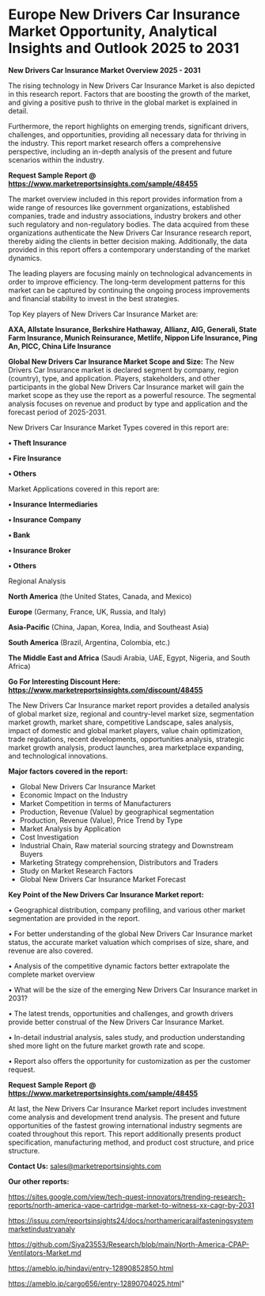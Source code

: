 # Europe New Drivers Car Insurance Market Opportunity, Analytical Insights and Outlook 2025 to 2031

<Strong> New Drivers Car Insurance Market Overview 2025 - 2031</strong>

The rising technology in New Drivers Car Insurance Market is also depicted in this research report. Factors that are boosting the growth of the market, and giving a positive push to thrive in the global market is explained in detail.

Furthermore, the report highlights on emerging trends, significant drivers, challenges, and opportunities, providing all necessary data for thriving in the industry. This report market research offers a comprehensive perspective, including an in-depth analysis of the present and future scenarios within the industry.

<strong>Request Sample Report @ <a href=https://www.marketreportsinsights.com/sample/48455>https://www.marketreportsinsights.com/sample/48455</a></strong>

The market overview included in this report provides information from a wide range of resources like government organizations, established companies, trade and industry associations, industry brokers and other such regulatory and non-regulatory bodies. The data acquired from these organizations authenticate the New Drivers Car Insurance research report, thereby aiding the clients in better decision making. Additionally, the data provided in this report offers a contemporary understanding of the market dynamics.

The leading players are focusing mainly on technological advancements in order to improve efficiency. The long-term development patterns for this market can be captured by continuing the ongoing process improvements and financial stability to invest in the best strategies.

Top Key players of New Drivers Car Insurance Market are:

<strong>AXA, Allstate Insurance, Berkshire Hathaway, Allianz, AIG, Generali, State Farm Insurance, Munich Reinsurance, Metlife, Nippon Life Insurance, Ping An, PICC, China Life Insurance</strong>

<strong><b>Global New Drivers Car Insurance Market Scope and Size:</b></strong>
The New Drivers Car Insurance market is declared segment by company, region (country), type, and application. Players, stakeholders, and other participants in the global New Drivers Car Insurance market will gain the market scope as they use the report as a powerful resource. The segmental analysis focuses on revenue and product by type and application and the forecast period of 2025-2031.

New Drivers Car Insurance Market Types covered in this report are:

<strong>•  Theft Insurance

•  Fire Insurance

•  Others</strong>

Market Applications covered in this report are:

<strong>•  Insurance Intermediaries

•  Insurance Company

•  Bank

•  Insurance Broker

•  Others</strong> 

Regional Analysis

<strong>North America</strong> (the United States, Canada, and Mexico)

<strong>Europe</strong> (Germany, France, UK, Russia, and Italy)

<strong>Asia-Pacific</strong> (China, Japan, Korea, India, and Southeast Asia)

<strong>South America</strong> (Brazil, Argentina, Colombia, etc.)

<strong>The Middle East and Africa</strong> (Saudi Arabia, UAE, Egypt, Nigeria, and South Africa)

<strong>Go For Interesting Discount Here: <a href=https://www.marketreportsinsights.com/discount/48455>https://www.marketreportsinsights.com/discount/48455</a></strong>

The New Drivers Car Insurance market report provides a detailed analysis of global market size, regional and country-level market size, segmentation market growth, market share, competitive Landscape, sales analysis, impact of domestic and global market players, value chain optimization, trade regulations, recent developments, opportunities analysis, strategic market growth analysis, product launches, area marketplace expanding, and technological innovations.

<strong><b>Major factors covered in the report:</b></strong>
<ul>
  <li>Global New Drivers Car Insurance Market </li>
  <li>Economic Impact on the Industry</li>
  <li>Market Competition in terms of Manufacturers</li>
  <li>Production, Revenue (Value) by geographical segmentation</li>
  <li>Production, Revenue (Value), Price Trend by Type</li>
  <li>Market Analysis by Application</li>
  <li>Cost Investigation</li>
  <li>Industrial Chain, Raw material sourcing strategy and Downstream Buyers</li>
  <li>Marketing Strategy comprehension, Distributors and Traders</li>
  <li>Study on Market Research Factors</li>
  <li>Global New Drivers Car Insurance Market Forecast</li>
</ul>

<strong><b>Key Point of the New Drivers Car Insurance Market report:</b></strong>

• Geographical distribution, company profiling, and various other market segmentation are provided in the report.

• For better understanding of the global New Drivers Car Insurance market status, the accurate market valuation which comprises of size, share, and revenue are also covered.

• Analysis of the competitive dynamic factors better extrapolate the complete market overview

• What will be the size of the emerging New Drivers Car Insurance market in 2031?

• The latest trends, opportunities and challenges, and growth drivers provide better construal of the New Drivers Car Insurance Market.

• In-detail industrial analysis, sales study, and production understanding shed more light on the future market growth rate and scope.

• Report also offers the opportunity for customization as per the customer request.

<strong>Request Sample Report @ <a href=https://www.marketreportsinsights.com/sample/48455>https://www.marketreportsinsights.com/sample/48455</a></strong>

At last, the New Drivers Car Insurance Market report includes investment come analysis and development trend analysis. The present and future opportunities of the fastest growing international industry segments are coated throughout this report. This report additionally presents product specification, manufacturing method, and product cost structure, and price structure.

<strong>Contact Us:</strong>
sales@marketreportsinsights.com

<strong>Our other reports:</strong>

<a href=https://sites.google.com/view/tech-quest-innovators/trending-research-reports/north-america-vape-cartridge-market-to-witness-xx-cagr-by-2031>https://sites.google.com/view/tech-quest-innovators/trending-research-reports/north-america-vape-cartridge-market-to-witness-xx-cagr-by-2031</a>

<a href=https://issuu.com/reportsinsights24/docs/northamericarailfasteningsystemmarketindustryanaly>https://issuu.com/reportsinsights24/docs/northamericarailfasteningsystemmarketindustryanaly</a>

<a href=https://github.com/Siya23553/Research/blob/main/North-America-CPAP-Ventilators-Market.md>https://github.com/Siya23553/Research/blob/main/North-America-CPAP-Ventilators-Market.md</a>

<a href=https://ameblo.jp/hindavi/entry-12890852850.html>https://ameblo.jp/hindavi/entry-12890852850.html</a>

<a href=https://ameblo.jp/cargo656/entry-12890704025.html>https://ameblo.jp/cargo656/entry-12890704025.html</a>"
